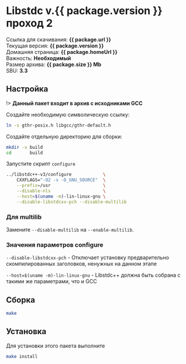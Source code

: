 # Libstdc v.{{ package.version }} проход 2
Ссылка для скачивания: <a :href="package.url"><b>{{ package.url }}</b></a>
<br />
Текущая версия: <b>{{ package.version }}</b>
<br />
Домашняя страница: <a :href="package.homeUrl"><b>{{ package.homeUrl }}</b></a>
<br />
Важность: <b>Необходимый</b>
<br />
Размер архива: <b>{{ package.size }} Mb</b>
<br />
SBU: <b>3.3</b>

<script>
		new Vue({
		el: '#main',
		data: { package: {} },
		mounted: function () {
				this.getPackage('gcc');
		},
		methods: {
			getPackage: function(name) {
					getPackage(name)
					.then(response => this.package = response);
			}
		}
  })
</script>


## Настройка

!> **Данный пакет входит в архив с исходниками GCC**

Создайте необходимую символическую ссылку:

```bash
ln -s gthr-posix.h libgcc/gthr-default.h
```

Создайте отдельную директорию для сборки:

```bash
mkdir -v build
cd       build
```

Запустите скрипт `configure` 

```bash
../libstdc++-v3/configure            \
    CXXFLAGS="-O2 -s -D_GNU_SOURCE"  \
    --prefix=/usr                    \
    --disable-nls                    \
    --host=$(uname -m)-lin-linux-gnu \
    --disable-libstdcxx-pch --disable-multilib
```

### Для multilib

Замените ``--disable-multilib`` на ``--enable-multilib``.

### Значения параметров configure

`--disable-libstdcxx-pch` - Отключает установку предварительно скомпилированных заголовков, ненужных на данном этапе

`--host=$(uname -m)-lin-linux-gnu` - Libstdc++ должна быть собрана с такими же параметрами, что и GCC

## Сборка

```bash
make
```

## Установка

Для установки этого пакета выполните

```bash
make install
```
